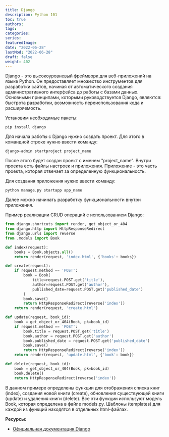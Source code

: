 ```yaml
---
title: Django
description: Python 101
toc: true
authors:
tags:
categories:
series:
featuredImage:
date: "2022-06-28"
lastMod: "2022-06-28"
draft: false
weight: 402
---
```


Django - это высокоуровневый фреймворк для веб-приложений на языке Python. Он предоставляет множество инструментов для разработки сайтов, начиная от автоматического создания административного интерфейса до работы с базами данных. Основными принципами, которыми руководствуется Django, являются: быстрота разработки, возможность переиспользования кода и расширяемость.

Установим необходимые пакеты:

```
pip install django
```

Для начала работы с Django нужно создать проект. Для этого в командной строке нужно ввести команду:

```
django-admin startproject project_name
```

После этого будет создан проект с именем "project_name". Внутри проекта есть файлы настроек и приложения. Приложение - это часть проекта, которая отвечает за определенную функциональность.

Для создания приложения нужно ввести команду:

```
python manage.py startapp app_name
```

Далее можно начинать разработку функциональности внутри приложения.

Пример реализации CRUD операций с использованием Django:

```python
from django.shortcuts import render, get_object_or_404
from django.http import HttpResponseRedirect
from django.urls import reverse
from .models import Book

def index(request):
    books = Book.objects.all()
    return render(request, 'index.html', {'books': books})

def create(request):
    if request.method == 'POST':
        book = Book(
            title=request.POST.get('title'),
            author=request.POST.get('author'),
            published_date=request.POST.get('published_date')
        )
        book.save()
        return HttpResponseRedirect(reverse('index'))
    return render(request, 'create.html')

def update(request, book_id):
    book = get_object_or_404(Book, pk=book_id)
    if request.method == 'POST':
        book.title = request.POST.get('title')
        book.author = request.POST.get('author')
        book.published_date = request.POST.get('published_date')
        book.save()
        return HttpResponseRedirect(reverse('index'))
    return render(request, 'update.html', {'book': book})

def delete(request, book_id):
    book = get_object_or_404(Book, pk=book_id)
    book.delete()
    return HttpResponseRedirect(reverse('index'))
```

В данном примере определены функции для отображения списка книг (index), создания новой книги (create), обновления существующей книги (update) и удаления книги (delete). Все эти функции используют модель Book, которая определена в файле models.py. Шаблоны (templates) для каждой из функций находятся в отдельных html-файлах.

**Ресурсы:**

- [Официальная документация Django](https://www.djangoproject.com/)
